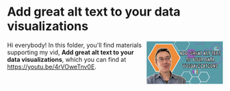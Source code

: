 # Add great alt text to your data visualizations
[<img src="alt thumb.png" align="right" height="100" />](<https://youtu.be/4rVOweTnv0E>)

Hi everybody! In this folder, you'll find materials supporting my vid, **Add great alt text to your data visualizations**, which you can find at <https://youtu.be/4rVOweTnv0E>. 

